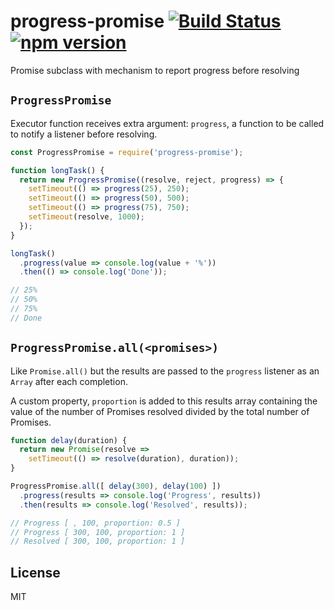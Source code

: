# progress-promise [![Build Status](https://travis-ci.org/numtel/progress-promise.svg?branch=master)](https://travis-ci.org/numtel/progress-promise) [![npm version](https://badge.fury.io/js/progress-promise.svg)](https://www.npmjs.com/package/progress-promise)

Promise subclass with mechanism to report progress before resolving

## `ProgressPromise`

Executor function receives extra argument: `progress`, a function to be called to notify a listener before resolving.

```javascript
const ProgressPromise = require('progress-promise');

function longTask() {
  return new ProgressPromise((resolve, reject, progress) => {
    setTimeout(() => progress(25), 250);
    setTimeout(() => progress(50), 500);
    setTimeout(() => progress(75), 750);
    setTimeout(resolve, 1000);
  });
}

longTask()
  .progress(value => console.log(value + '%'))
  .then(() => console.log('Done'));

// 25%
// 50%
// 75%
// Done
```

## `ProgressPromise.all(<promises>)`

Like `Promise.all()` but the results are passed to the `progress` listener as an `Array` after each completion.

A custom property, `proportion` is added to this results array containing the value of the number of Promises resolved divided by the total number of Promises.

```javascript
function delay(duration) {
  return new Promise(resolve =>
    setTimeout(() => resolve(duration), duration));
}

ProgressPromise.all([ delay(300), delay(100) ])
  .progress(results => console.log('Progress', results))
  .then(results => console.log('Resolved', results));

// Progress [ , 100, proportion: 0.5 ]
// Progress [ 300, 100, proportion: 1 ]
// Resolved [ 300, 100, proportion: 1 ]
```

## License

MIT
